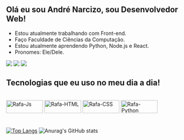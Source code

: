 ## Olá eu sou André Narcizo, sou Desenvolvedor Web!

-  Estou atualmente trabalhando com Front-end.
-  Faço Faculdade de Ciências da Computação.
-  Estou atualmente aprendendo Python, Node.js e React. 
-  Pronomes: Ele/Dele.
<div> 
  
  <a href="https://instagram.com/andre_luis_narcizo" target="_blank"><img src="https://img.shields.io/badge/-Instagram-%23E4405F?style=for-the-badge&logo=instagram&logoColor=white](https://img.shields.io/badge/Instagram-E4405F?style=for-the-badge&logo=instagram&logoColor=white)" target="_blank"></a>
  <a href = "mailto:dev.andrenarcizo@gmail.com"><img src="https://img.shields.io/badge/-Gmail-%23333?style=for-the-badge&logo=gmail&logoColor=white](https://img.shields.io/badge/Gmail-D14836?style=for-the-badge&logo=gmail&logoColor=white)" target="_blank"></a>
  <a href="https://www.linkedin.com/in/andr%C3%A9-narcizo" target="_blank"><img src="https://img.shields.io/badge/LinkedIn-0077B5?style=for-the-badge&logo=linkedin&logoColor=white)](https://img.shields.io/badge/LinkedIn-0077B5?style=for-the-badge&logo=linkedin&logoColor=white)" target="_blank"></a>
</div>

## Tecnologias que eu uso no meu dia a dia!

<div style="display: inline_block"><br>
  <img align="center" alt="Rafa-Js" height="35" width="100" src="https://img.shields.io/badge/JavaScript-F7DF1E?style=for-the-badge&logo=javascript&logoColor=black">
  <img align="center" alt="Rafa-HTML" height="35" width="100" src="https://img.shields.io/badge/HTML-239120?style=for-the-badge&logo=html5&logoColor=white">
  <img align="center" alt="Rafa-CSS" height="35" width="100" src="https://img.shields.io/badge/CSS-239120?&style=for-the-badge&logo=css3&logoColor=white">
  <img align="center" alt="Rafa-Python" height="35" width="100" src="https://img.shields.io/badge/Python-3776AB?style=for-the-badge&logo=python&logoColor=white">
</div>

#

[![Top Langs](https://github-readme-stats.vercel.app/api/top-langs/?username=anuraghazra)](https://github.com/anuraghazra/github-readme-stats)
![Anurag's GitHub stats](https://github-readme-stats.vercel.app/api?username=anuraghazra&show_icons=true&theme=highcontrast)


